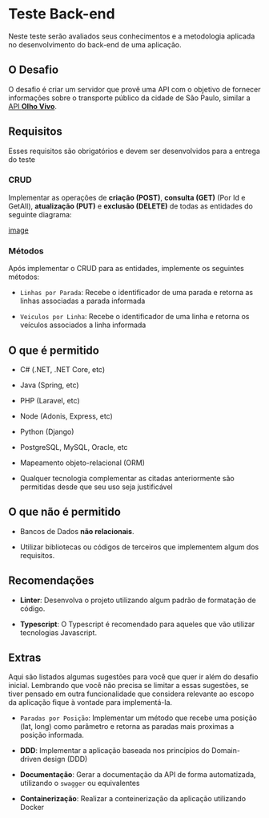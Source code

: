 # Teste Back-end

Neste teste serão avaliados seus conhecimentos e a metodologia aplicada no desenvolvimento do back-end de uma aplicação.

## O Desafio

O desafio é criar um servidor que provê uma API com o objetivo de fornecer informações sobre o transporte público da cidade de São Paulo, similar a [API **Olho Vivo**](api.md).

## Requisitos

Esses requisitos são obrigatórios e devem ser desenvolvidos para a entrega do teste

### CRUD

Implementar as operações de **criação (POST)**, **consulta (GET)** (Por Id e GetAll), **atualização (PUT)** e **exclusão (DELETE)** de todas as entidades do seguinte diagrama:

[image](https://github.com/user-attachments/assets/4218852d-b517-4cd2-9651-1583dacba73d)

### Métodos

Após implementar o CRUD para as entidades, implemente os seguintes métodos:

* `Linhas por Parada`: Recebe o identificador de uma parada e retorna as linhas associadas a parada informada

* `Veiculos por Linha`: Recebe o identificador de uma linha e retorna os veículos associados a linha informada

## O que é permitido

* C# (.NET, .NET Core, etc)

* Java (Spring, etc)

* PHP (Laravel, etc)

* Node (Adonis, Express, etc)

* Python (Django)

* PostgreSQL, MySQL, Oracle, etc

* Mapeamento objeto-relacional (ORM)

* Qualquer tecnologia complementar as citadas anteriormente são permitidas desde que seu uso seja justificável

## O que não é permitido

* Bancos de Dados **não relacionais**.
  
* Utilizar bibliotecas ou códigos de terceiros que implementem algum dos requisitos.

## Recomendações

* **Linter**: Desenvolva o projeto utilizando algum padrão de formatação de código.

* **Typescript**: O Typescript é recomendado para aqueles que vão utilizar tecnologias Javascript.

## Extras

Aqui são listados algumas sugestões para você que quer ir além do desafio inicial. Lembrando que você não precisa se limitar a essas sugestões, se tiver pensado em outra funcionalidade que considera relevante ao escopo da aplicação fique à vontade para implementá-la.

* `Paradas por Posição`: Implementar um método que recebe uma posição (lat, long) como parâmetro e retorna as paradas mais proximas a posição informada.

* **DDD**: Implementar a aplicação baseada nos princípios do Domain-driven design (DDD)

* **Documentação**: Gerar a documentação da API de forma automatizada, utilizando o `swagger` ou equivalentes

* **Containerização**: Realizar a conteinerização da aplicação utilizando Docker

